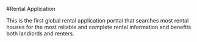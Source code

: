 #Rental Application

This is the first global rental application porttal that searches most rental houses for the most reliable and complete rental information and benefits both landlords and renters.